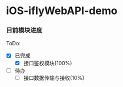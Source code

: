 # iOS-iflyWebAPI-demo

### 目前模块进度
ToDo:
- [x] 已完成
  - [x] 接口鉴权模块(100%)
  
- [ ] 待办
  - [ ] 接口数据传输与接收(10%)
